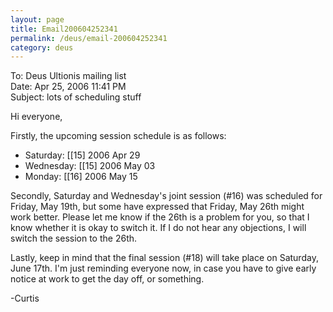 ```yaml
---
layout: page
title: Email200604252341
permalink: /deus/email-200604252341
category: deus
---
```

To: Deus Ultionis mailing list
<br>Date: Apr 25, 2006 11:41 PM
<br>Subject: lots of scheduling stuff

Hi everyone,

Firstly, the upcoming session schedule is as follows:
* Saturday: [[15] 2006 Apr 29   
* Wednesday: [[15] 2006 May 03
* Monday: [[16] 2006 May 15

Secondly, Saturday and Wednesday's joint session (#16) was scheduled for Friday, May 19th, but some have expressed that Friday, May 26th might work better. Please let me know if the 26th is a problem for you, so that I know whether it is okay to switch it. If I do not hear any objections, I will switch the session to the 26th.

Lastly, keep in mind that the final session (#18) will take place on Saturday, June 17th. I'm just reminding everyone now, in case you have to give early notice at work to get the day off, or something.

-Curtis
